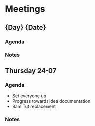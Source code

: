 # Meetings
## {Day} {Date}
### Agenda
### Notes

## Thursday 24-07
### Agenda 
- Set everyone up
- Progress towards idea documentation
- 8am Tut replacement

### Notes